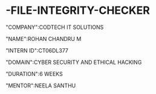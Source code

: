 # -FILE-INTEGRITY-CHECKER

"COMPANY":CODTECH IT SOLUTIONS

"NAME":ROHAN CHANDRU M

"INTERN ID":CT06DL377

"DOMAIN":CYBER SECURITY AND ETHICAL HACKING

"DURATION":6 WEEKS

"MENTOR":NEELA SANTHU
